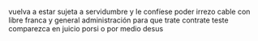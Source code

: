 vuelva a estar sujeta a servidumbre y le confíese poder irrezo
cable con libre franca y general administración para que trate
contrate teste comparezca en juicio porsi o por medio desus